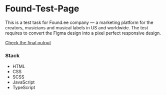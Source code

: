 # Found-Test-Page

This is a test task for Found.ee company — a marketing platform for the creators, musicians and musical labels in US and worldwide.
The test requires to convert the Figma design into a pixel perfect responsive design.

<a href="https://found-test-page.vercel.app/" target="_blank">Check the final output</a>

### Stack

- HTML
- CSS
- SCSS
- JavaScript
- TypeScript
